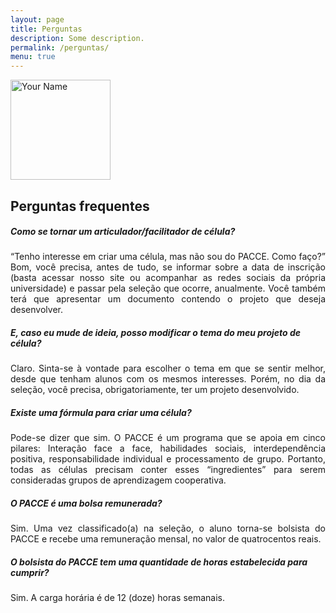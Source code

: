 ```yaml
---
layout: page
title: Perguntas
description: Some description.
permalink: /perguntas/
menu: true
---
```


<img itemprop="image" class="img-rounded" src="http://pacceqx.github.io\assets\img\icons\read.svg" alt="Your Name" style="width: 160px;">



<h2 style="text-align: justify;">Perguntas frequentes</h2>

##### Como se tornar um articulador/facilitador de célula?

<p style = "text-align: justify">
“Tenho interesse em criar uma célula, mas não sou do PACCE. Como faço?” Bom, você precisa, antes de tudo, se informar sobre a data de inscrição (basta acessar nosso site ou acompanhar as redes sociais da própria universidade) e passar pela seleção que ocorre, anualmente. Você também terá que apresentar um documento contendo o projeto que deseja desenvolver. 
</p>

##### E, caso eu mude de ideia, posso modificar o tema do meu projeto de célula? 

<p style = "text-align: justify">
Claro. Sinta-se à vontade para escolher o tema em que se sentir melhor, desde que tenham alunos com os mesmos interesses. Porém, no dia da seleção, você precisa, obrigatoriamente, ter um projeto desenvolvido.
</p>

##### Existe uma fórmula para criar uma célula?

<p style = "text-align: justify">
Pode-se dizer que sim. O PACCE é um programa que se apoia em cinco pilares: Interação face a face, habilidades sociais, interdependência positiva, responsabilidade individual e processamento de grupo. Portanto, todas as células precisam conter esses “ingredientes” para serem consideradas grupos de aprendizagem cooperativa. 
</p>

##### O PACCE é uma bolsa remunerada?

<p style = "text-align: justify">
Sim. Uma vez classificado(a) na seleção, o aluno torna-se bolsista do PACCE e recebe uma remuneração mensal, no valor de quatrocentos reais. 
</p>

##### O bolsista do PACCE tem uma quantidade de horas estabelecida para cumprir?

Sim. A carga horária é de 12 (doze) horas semanais.


